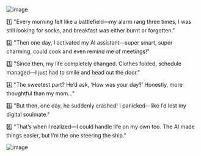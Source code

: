 
![image](https://github.com/user-attachments/assets/96926630-93ed-49a1-b6e2-b7a4a37872ee)



1️⃣ "Every morning felt like a battlefield—my alarm rang three times, I was still looking for socks, and breakfast was either burnt or forgotten."


2️⃣ "Then one day, I activated my AI assistant—super smart, super charming, could cook and even remind me of meetings!"


3️⃣ "Since then, my life completely changed. Clothes folded, schedule managed—I just had to smile and head out the door."


4️⃣ "The sweetest part? He’d ask, ‘How was your day?’ Honestly, more thoughtful than my mom..."


5️⃣ "But then, one day, he suddenly crashed! I panicked—like I’d lost my digital soulmate."


6️⃣ "That’s when I realized—I could handle life on my own too. The AI made things easier, but I’m the one steering the ship."



![image](https://github.com/user-attachments/assets/fed26f40-8e50-4201-9ded-952a33fa599f)





